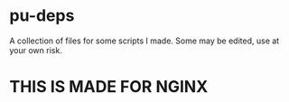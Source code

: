 # pu-deps

A collection of files for some scripts I made.
Some may be edited, use at your own risk.

# THIS IS MADE FOR NGINX

